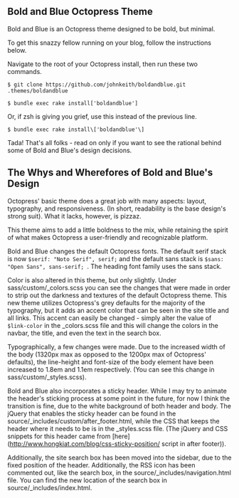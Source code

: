 ## Bold and Blue Octopress Theme

Bold and Blue is an Octopress theme designed to be bold, but minimal.

To get this snazzy fellow running on your blog, follow the instructions below.
 
Navigate to the root of your Octopress install, then run these two commands.

	$ git clone https://github.com/johnkeith/boldandblue.git .themes/boldandblue
		
	$ bundle exec rake install['boldandblue']

Or, if zsh is giving you grief, use this instead of the previous line.
		
	$ bundle exec rake install\['boldandblue'\]

Tada! That's all folks - read on only if you want to see the rational behind some of Bold and Blue's design decisions.

## The Whys and Wherefores of Bold and Blue's Design

Octopress' basic theme does a great job with many aspects: layout, typography, and responsiveness. (In short, readability is the base design's strong suit). What it lacks, however, is pizzaz.

This theme aims to add a little boldness to the mix, while retaining the spirit of what makes Octopress a user-friendly and recognizable platform. 

Bold and Blue changes the default Octopress fonts. The default serif stack is now `$serif: "Noto Serif", serif;` and the default sans stack is `$sans: "Open Sans", sans-serif;	`. The heading font family uses the sans stack. 

Color is also altered in this theme, but only slightly. Under sass/custom/_colors.scss you can see the changes that were made in order to strip out the darkness and textures of the default Octopress theme. This new theme utilizes Octopress's grey defaults for the majority of the typography, but it adds an accent color that can be seen in the site title and all links. This accent can easily be changed - simply alter the value of `$link-color` in the _colors.scss file and this will change the colors in the navbar, the title, and even the text in the search box. 

Typographically, a few changes were made. Due to the increased width of the body (1320px max as opposed to the 1200px max of Octopress' defaults), the line-height and font-size of the body element have been increased to 1.8em and 1.1em respectively. (You can see this change in sass/custom/_styles.scss). 

Bold and Blue also incorporates a sticky header. While I may try to animate the header's sticking process at some point in the future, for now I think the transition is fine, due to the white background of both header and body. The jQuery that enables the sticky header can be found in the source/_includes/custom/after_footer.html, while the CSS that keeps the header where it needs to be is in the _styles.scss file. (The jQuery and CSS snippets for this header came from [here](http://www.hongkiat.com/blog/css-sticky-position/
script in after footer)).

Additionally, the site search box has been moved into the sidebar, due to the fixed position of the header. Additionally, the RSS icon has been commented out, like the search box, in the source/_includes/navigation.html file. You can find the new location of the search box in source/_includes/index.html.

